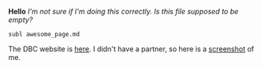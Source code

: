 **Hello**
*I'm not sure if I'm doing this correctly. Is this file supposed to be empty?*
```code block
subl awesome_page.md
```
The DBC website is [here](devbootcamp.com). 
I didn't have a partner, so here is a [screenshot](https://github.com/hkwen/phase-0-gps-1/blob/master/Photo%20on%208-10-16%20at%203.50%20PM%20%232.jpg) of me. 

